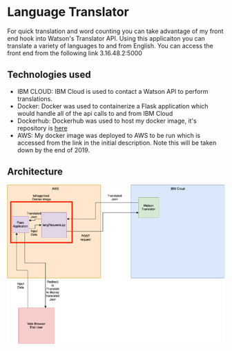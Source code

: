 # Language Translator 
For quick translation and word counting you can take advantage of my front end hook into Watson's Translator API. Using this applicaiton you can translate a variety of languages to and from English. You can access the front end from the following link 3.16.48.2:5000


## Technologies used
 - IBM CLOUD: IBM Cloud is used to contact a Watson API to perform translations.
 - Docker: Docker was used to containerize a Flask application which would handle all of the api calls to and from IBM Cloud
 - Dockerhub: Dockerhub was used to host my docker image, it's repository is [here](https://hub.docker.com/repository/docker/taflagg/cloudproject)
 - AWS: My docker image was deployed to AWS to be run which is accessed from the link in the initial description. Note this will be taken down by the end of 2019. 
 
 
 ## Architecture

![images](images/architecture.png)

